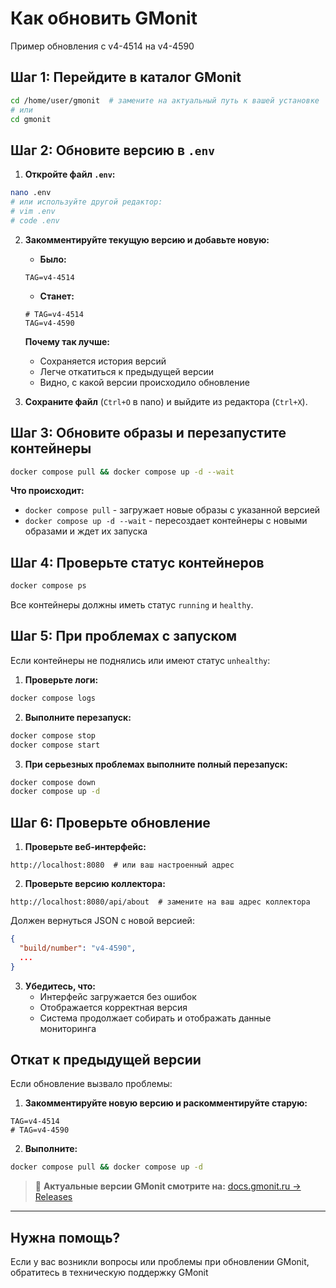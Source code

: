 # Как обновить GMonit

Пример обновления с v4-4514 на v4-4590

## Шаг 1: Перейдите в каталог GMonit
```bash
cd /home/user/gmonit  # замените на актуальный путь к вашей установке
# или
cd gmonit
```

## Шаг 2: Обновите версию в `.env`
1. **Откройте файл `.env`:**
```bash
nano .env
# или используйте другой редактор:
# vim .env
# code .env
```

2. **Закомментируйте текущую версию и добавьте новую:**
   * **Было:**
   ```env
   TAG=v4-4514
   ```
   * **Станет:**
   ```env
   # TAG=v4-4514
   TAG=v4-4590
   ```

   **Почему так лучше:**
   - Сохраняется история версий
   - Легче откатиться к предыдущей версии
   - Видно, с какой версии происходило обновление

3. **Сохраните файл** (`Ctrl+O` в nano) и выйдите из редактора (`Ctrl+X`).

## Шаг 3: Обновите образы и перезапустите контейнеры
```bash
docker compose pull && docker compose up -d --wait
```

**Что происходит:**
- `docker compose pull` - загружает новые образы с указанной версией
- `docker compose up -d --wait` - пересоздает контейнеры с новыми образами и ждет их запуска

## Шаг 4: Проверьте статус контейнеров
```bash
docker compose ps
```
Все контейнеры должны иметь статус `running` и `healthy`.

## Шаг 5: При проблемах с запуском
Если контейнеры не поднялись или имеют статус `unhealthy`:

1. **Проверьте логи:**
```bash
docker compose logs
```

2. **Выполните перезапуск:**
```bash
docker compose stop
docker compose start
```

3. **При серьезных проблемах выполните полный перезапуск:**
```bash
docker compose down
docker compose up -d
```

## Шаг 6: Проверьте обновление
1. **Проверьте веб-интерфейс:**
```
http://localhost:8080  # или ваш настроенный адрес
```

2. **Проверьте версию коллектора:**
```
http://localhost:8080/api/about  # замените на ваш адрес коллектора
```

Должен вернуться JSON с новой версией:
```json
{
  "build/number": "v4-4590",
  ...
}
```

3. **Убедитесь, что:**
   - Интерфейс загружается без ошибок
   - Отображается корректная версия
   - Система продолжает собирать и отображать данные мониторинга

## Откат к предыдущей версии
Если обновление вызвало проблемы:
1. **Закомментируйте новую версию и раскомментируйте старую:**
```env
TAG=v4-4514
# TAG=v4-4590
```

2. **Выполните:**
```bash
docker compose pull && docker compose up -d
```

> 📌 **Актуальные версии  GMonit смотрите на:** [docs.gmonit.ru -> Releases](https://docs.gmonit.ru/#/releases)

---

## Нужна помощь?
Если у вас возникли вопросы или проблемы при обновлении GMonit, обратитесь в техническую поддержку GMonit